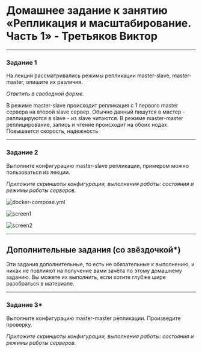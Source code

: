 # Домашнее задание к занятию «Репликация и масштабирование. Часть 1» - Третьяков Виктор

---

### Задание 1

На лекции рассматривались режимы репликации master-slave, master-master, опишите их различия.

*Ответить в свободной форме.*

В режиме master-slave происходит репликация с 1 первого master сервера на второй slave сервер. Обычно данный пишутся в мастер - раплицируются в slave - из slave читаются. В режиме master-master реплицирование, запись и чтение происходит на обоих нодах. Повышается скорость, надежность

---

### Задание 2

Выполните конфигурацию master-slave репликации, примером можно пользоваться из лекции.

*Приложите скриншоты конфигурации, выполнения работы: состояния и режимы работы серверов.*

![docker-compose.yml](/db-mysql/docker-compose.yml)

![screen1](/task2_1.png)

![screen2](/task2_2.png)


---

## Дополнительные задания (со звёздочкой*)
Эти задания дополнительные, то есть не обязательные к выполнению, и никак не повлияют на получение вами зачёта по этому домашнему заданию. Вы можете их выполнить, если хотите глубже шире разобраться в материале.

---

### Задание 3* 

Выполните конфигурацию master-master репликации. Произведите проверку.

*Приложите скриншоты конфигурации, выполнения работы: состояния и режимы работы серверов.*